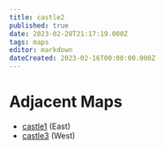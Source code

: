 ```yaml
---
title: castle2
published: true
date: 2023-02-28T21:17:19.000Z
tags: maps
editor: markdown
dateCreated: 2023-02-16T00:00:00.000Z
---
```



# Adjacent Maps
 * [castle1](/maps/castle1) (East)
 * [castle3](/maps/castle3) (West)
